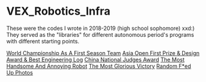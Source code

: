 # VEX_Robotics_Infra
These were the codes I wrote in 2018-2019 (high school sophomore) xxd:) They served as the "libraries" for different autonomous period's programs with different starting points.

[World Championship As A First Season Team]()
[Asia Open First Prize & Design Award & Best Engineering Log](https://drive.google.com/file/d/1c5TliBrbG4UcY3Bh4UxJe3ZGRu_bkLRJ/view?usp=sharing)
[China National Judges Award](https://drive.google.com/file/d/1YSzAkV5FKC9Z7Ly5qJovW222DilkGpb4/view?usp=sharing)
[The Most Handsome And Annoying Robot](https://drive.google.com/file/d/1A9roT6YIeivRQWvoH9JaEPYMVkVFMNGa/view?usp=sharing)
[The Most Glorious Victory](https://drive.google.com/file/d/1KpEaHt43L2izwRL9tiGia2JukttBsiCR/view?usp=sharing)
[Random F*ed Up Photos]()